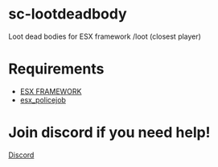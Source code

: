 # sc-lootdeadbody
Loot dead bodies for ESX framework
/loot (closest player)

# Requirements
- [ESX FRAMEWORK](https://github.com/ESX-Org/es_extended)
- [esx_policejob](https://github.com/ESX-Org/esx_policejob)

# Join discord if you need help!
[Discord](https://discord.gg/Zyq7kjw)
